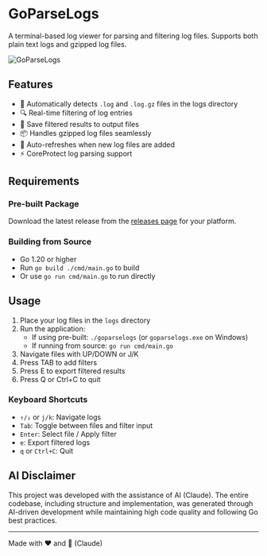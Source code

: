 # GoParseLogs

A terminal-based log viewer for parsing and filtering log files. Supports both plain text logs and gzipped log files.

![GoParseLogs](https://github.com/user-attachments/assets/ca0fd566-364e-47fb-8335-fb104d556140)


## Features

- 📂 Automatically detects `.log` and `.log.gz` files in the logs directory
- 🔍 Real-time filtering of log entries
- 💾 Save filtered results to output files
- 📦 Handles gzipped log files seamlessly
- 🔄 Auto-refreshes when new log files are added
- ⚡ CoreProtect log parsing support

## Requirements

### Pre-built Package
Download the latest release from the [releases page](https://github.com/xSaVageAU/GoParseLogs/releases) for your platform.

### Building from Source
- Go 1.20 or higher
- Run `go build ./cmd/main.go` to build
- Or use `go run cmd/main.go` to run directly

## Usage

1. Place your log files in the `logs` directory
2. Run the application:
   - If using pre-built: `./goparselogs` (or `goparselogs.exe` on Windows)
   - If running from source: `go run cmd/main.go`
3. Navigate files with UP/DOWN or J/K
4. Press TAB to add filters
5. Press E to export filtered results
6. Press Q or Ctrl+C to quit

### Keyboard Shortcuts

- `↑/↓` or `j/k`: Navigate logs
- `Tab`: Toggle between files and filter input
- `Enter`: Select file / Apply filter
- `e`: Export filtered logs
- `q` or `Ctrl+C`: Quit

## AI Disclaimer

This project was developed with the assistance of AI (Claude). The entire codebase, including structure and implementation, was generated through AI-driven development while maintaining high code quality and following Go best practices.

---
Made with ❤️ and 🤖 (Claude)
